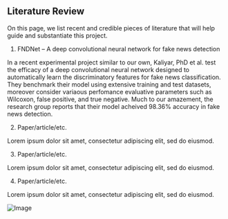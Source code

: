 ## Literature Review
On this page, we list recent and credible pieces of literature that will help guide and substantiate this project. 

1. FNDNet – A deep convolutional neural network for fake news detection

In a recent experimental project similar to our own, Kaliyar, PhD et al. test the efficacy of a deep convolutional neural network designed to automatically learn the discriminatory features for fake news classification. They benchmark their model using extensive training and test datasets, moreover consider variaous perfomance evaluative parameters such as Wilcoxon, false positive, and true negative. Much to our amazement, the research group reports that their model acheived 98.36% accuracy in fake news detection.

2. Paper/article/etc.

Lorem ipsum dolor sit amet, consectetur adipiscing elit, sed do eiusmod.

3. Paper/article/etc.

Lorem ipsum dolor sit amet, consectetur adipiscing elit, sed do eiusmod.

4. Paper/article/etc.

Lorem ipsum dolor sit amet, consectetur adipiscing elit, sed do eiusmod.


![Image](https://ichef.bbci.co.uk/images/ic/400xn/p088bnqx.jpg)
